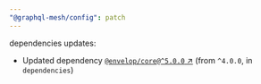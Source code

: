 ```yaml
---
"@graphql-mesh/config": patch
---
```

dependencies updates:
  - Updated dependency [`@envelop/core@^5.0.0` ↗︎](https://www.npmjs.com/package/@envelop/core/v/5.0.0) (from `^4.0.0`, in `dependencies`)

